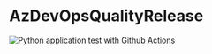 # AzDevOpsQualityRelease


[![Python application test with Github Actions](https://github.com/vigneshgd/AzDevopsEng-NanoDegree-Module2-FinalProject/actions/workflows/python-app.yml/badge.svg)](https://github.com/vigneshgd/AzDevopsEng-NanoDegree-Module2-FinalProject/actions/workflows/python-app.yml)
